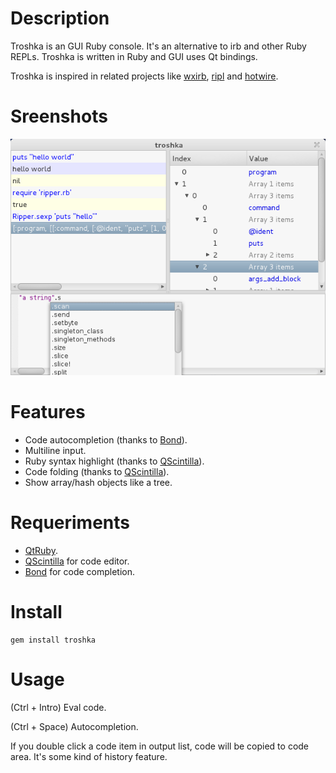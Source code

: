 Description
===========
Troshka is an GUI Ruby console. It's an alternative to irb and
other Ruby REPLs. Troshka is written in Ruby and GUI uses Qt bindings.

Troshka is inspired in related projects like [wxirb](https://github.com/emonti/wxirb), [ripl](https://github.com/cldwalker/ripl) and [hotwire](http://code.google.com/p/hotwire-shell).

Sreenshots
==========
![Troshka 0.0.2](https://github.com/pmros/troshka/raw/master/screenshots/troshka-0.0.2-01.png)

Features
========
* Code autocompletion (thanks to [Bond](https://github.com/cldwalker/bond)).
* Multiline input.
* Ruby syntax highlight (thanks to [QScintilla](http://www.riverbankcomputing.co.uk/software/qscintilla)).
* Code folding (thanks to [QScintilla](http://www.riverbankcomputing.co.uk/software/qscintilla)).
* Show array/hash objects like a tree.

Requeriments
============
* [QtRuby](https://projects.kde.org/projects/kde/kdebindings/ruby/qtruby).
* [QScintilla](http://www.riverbankcomputing.co.uk/software/qscintilla) for code editor.
* [Bond](https://github.com/cldwalker/bond) for code completion.

Install
=======
    gem install troshka

Usage
=====
(Ctrl + Intro) Eval code.

(Ctrl + Space) Autocompletion.

If you double click a code item in output list, code will be copied to code area. It's some kind of history feature.